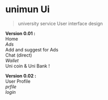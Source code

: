 # unimun Ui 
> university service User interface design 

**Version 0.01 :**<br>
Home <br>
 _Ads_  <br>
Add and suggest for Ads <br>
Chat (direct) <br>
 _Wallet_ <br>
Uni coin & Uni Bank !

**Version 0.02 :**<br>
User Profile <br>
 _prfile_  <br>
 _login_ <br>


